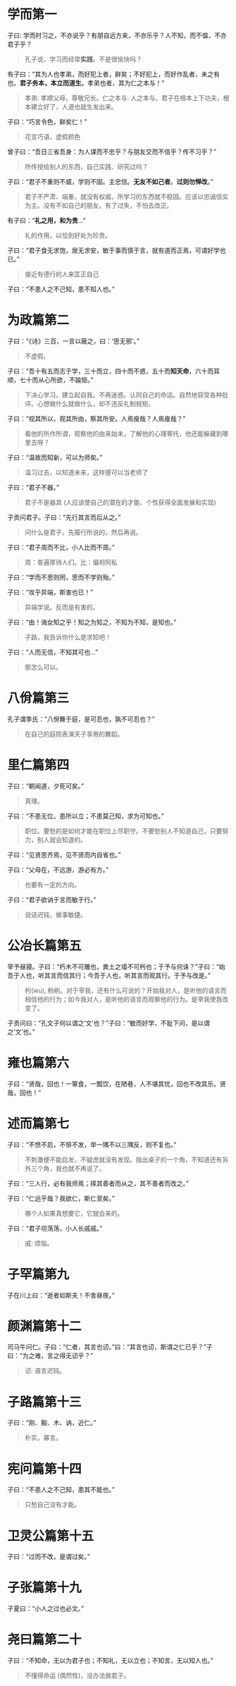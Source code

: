 
# 学而第一

子曰: 学而时习之，不亦说乎？有朋自远方来，不亦乐乎？人不知，而不愠，不亦君子乎？

> 孔子说，学习而经常**实践**，不是很愉快吗？

有子曰：“其为人也孝弟，而好犯上者，鲜矣；不好犯上，而好作乱者，未之有也。**君子务本，本立而道生**。孝弟也者，其为仁之本与！”

> 孝弟: 孝顺父母，尊敬兄长。仁之本与: 人之本与。君子在根本上下功夫，根本建立好了，人道也就生发出来。

子曰：“巧言令色，鲜矣仁！”
> 花言巧语，虚假颜色

曾子曰：“吾日三省吾身：为人谋而不忠乎？与朋友交而不信乎？传不习乎？”
> 所传授给别人的东西，自己实践、研究过吗？

子曰：“君子不重则不威，学则不固。主忠信。**无友不如己者**。**过则勿惮改**。”
> 君子不严肃、端重，就没有权威，所学习的东西就不稳固。应该以忠诚信实为主。没有不如自己的朋友。有了过失，不怕去改正。

有子曰：“**礼之用，和为贵**...”
> 礼的作用，以恰到好处为珍贵。

子曰：“君子食无求饱，居无求安，敏于事而慎于言，就有道而正焉，可谓好学也已。”
> 接近有德行的人来匡正自己

子曰：“不患人之不己知，患不知人也。”


# 为政篇第二

子曰：“《诗》三百，一言以蔽之，曰：‘思无邪’。”
> 不虚假。

子曰：“吾十有五而志于学，三十而立，四十而不惑，五十而**知天命**，六十而耳顺，七十而从心所欲，不踰矩。”
> 下决心学习。建立起自我。不再迷惑。认同自己的命运。自然地容受各种批评。心想做什么就做什么，却不违反礼制规矩。


子曰：“视其所以，观其所由，察其所安。人焉廋哉？人焉廋哉？”
> 看他的所作所谓，观察他的由来始末，了解他的心理寄托，他还能躲藏到哪里去呀？


子曰：“温故而知新，可以为师矣。”
> 温习过去，以知道未来，这样便可以当老师了

子曰：“君子不器。”
> 君子不是器具 (人应该使自己的潜在的才能、个性获得全面发展和实现)


子贡问君子。子曰：“先行其言而后从之。”
> 问什么是君子。先履行所说的，然后再说。

子曰：“君子周而不比，小人比而不周。”
> 周：普遍厚待人们。比：偏袒阿私

子曰：“学而不思则罔，思而不学则殆。”

子曰：“攻乎异端，斯害也已！”
> 异端学说。反而是有害的。

子曰：“由！诲女知之乎！知之为知之，不知为不知，是知也。”
> 子路，我告诉你什么是求知吧！

子曰：“人而无信，不知其可也...”
> 那怎么可以。

# 八佾篇第三

孔子谓季氏：“八佾舞于庭，是可忍也，孰不可忍也？”
> 在自己的庭院表演天子享用的舞蹈。

# 里仁篇第四

子曰：“朝闻道，夕死可矣。”
> 真理。

子曰：“不患无位，患所以立；不患莫己知，求为可知也。”
> 职位。要愁的是如何才能在职位上尽职守。不要愁别人不知道自己，只要努力，别人就会知道的。

子曰：“见贤思齐焉，见不贤而内自省也。”

子曰：“父母在，不远游，游必有方。”
> 也要有一定的方向。


子曰：“君子欲讷于言而敏于行。”
> 说话迟钝，做事敏捷。

# 公冶长篇第五

宰予昼寝。子曰：“朽木不可雕也，粪土之墙不可杇也；于予与何诛？”子曰：“始吾于人也，听其言而信其行；今吾于人也，听其言而观其行。于予与改是。”
> 杇(wu), 粉刷。对于宰我，还有什么可说的？开始我对人，是听他的语言而相信他的行为；如今我对人，是听他的语言而观察他的行为。是宰我使我改变了。

子贡问曰：“孔文子何以谓之‘文’也？”子曰：“敏而好学，不耻下问，是以谓之‘文’也。”


# 雍也篇第六

子曰：“贤哉，回也！一箪食，一瓢饮，在陋巷，人不堪其忧，回也不改其乐。贤哉，回也！”


# 述而篇第七

子曰：“不愤不启，不悱不发，举一隅不以三隅反，则不复也。”
> 不刺激便不能启发，不疑虑就没有发现。指出桌子的一个角，不知道还有另外三个角，我也就不再说了。

子曰：“三人行，必有我师焉；择其善者而从之，其不善者而改之。”

子曰：“仁远乎哉？我欲仁，斯仁至矣。”
> 哪个人如果真想要它，它就会来的。


子曰：“君子坦荡荡，小人长戚戚。”
> 戚: 烦恼。

# 子罕篇第九

子在川上曰：“逝者如斯夫！不舍昼夜。”


# 颜渊篇第十二

司马牛问仁。子曰：“仁者，其言也讱。”曰：“其言也讱，斯谓之仁已乎？”子曰：“为之难，言之得无讱乎？”
> 讱: 语言迟钝。

# 子路篇第十三
子曰：“刚、毅、木、讷，近仁。”
> 朴实，寡言。

# 宪问篇第十四
子曰：“不患人之不己知，患其不能也。”
> 只愁自己没有才能。

#  卫灵公篇第十五
子曰：“过而不改，是谓过矣。”


# 子张篇第十九

子夏曰：“小人之过也必文。”

# 尧曰篇第二十
子曰：“不知命，无以为君子也；不知礼，无以立也；不知言，无以知人也。”
>  不懂得命运 (偶然性)，没办法做君子。
<!--stackedit_data:
eyJoaXN0b3J5IjpbLTgyMzUyMTM0MCwxODM1MzEyMzBdfQ==
-->